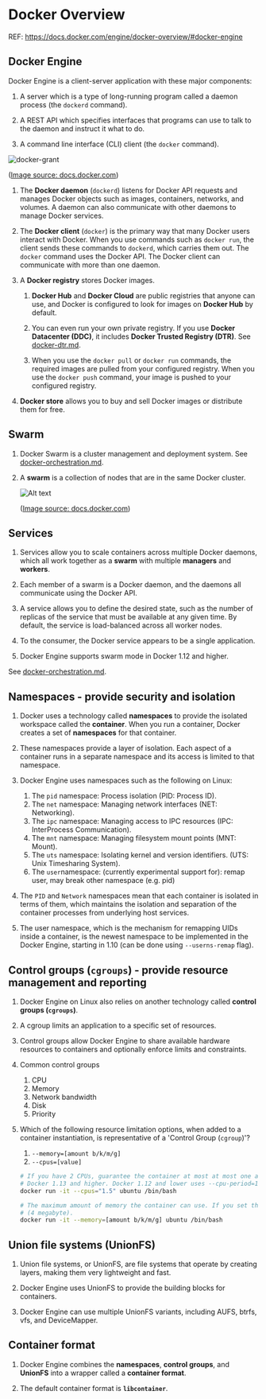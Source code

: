 # Docker Overview

REF: https://docs.docker.com/engine/docker-overview/#docker-engine

## Docker Engine

Docker Engine is a client-server application with these major components:

1. A server which is a type of long-running program called a daemon process (the `dockerd` command).

1. A REST API which specifies interfaces that programs can use to talk to the daemon and instruct it what to do.

1. A command line interface (CLI) client (the `docker` command).

![docker-grant](https://docs.docker.com/engine/images/architecture.svg)

([Image source: docs.docker.com](https://docs.docker.com))

1. The **Docker daemon** (`dockerd`) listens for Docker API requests and manages Docker objects such as images, containers,
   networks, and volumes. A daemon can also communicate with other daemons to manage Docker services.

1. The **Docker client** (`docker`) is the primary way that many Docker users interact with Docker. When you use commands
   such as `docker run`, the client sends these commands to `dockerd`, which carries them out. The `docker` command
   uses the Docker API. The Docker client can communicate with more than one daemon.

1. A **Docker registry** stores Docker images. 

    1. **Docker Hub** and **Docker Cloud** are public registries that anyone can use, and Docker is configured to look
       for images on **Docker Hub** by default.
       
    1. You can even run your own private registry. If you use **Docker Datacenter (DDC)**, it includes **Docker Trusted
       Registry (DTR)**. See [docker-dtr.md](docker-dtr.md).

    1. When you use the `docker pull` or `docker run` commands, the required images are pulled from your configured
       registry. When you use the `docker push` command, your image is pushed to your configured registry.
       
1. **Docker store** allows you to buy and sell Docker images or distribute them for free.


## Swarm

1. Docker Swarm is a cluster management and deployment system. See [docker-orchestration.md](docker-orchestration.md).

1. A **swarm** is a collection of nodes that are in the same Docker cluster.

   ![Alt text](https://docs.docker.com/ee/ucp/images/ucp-architecture-2.svg?sanitize=true)

   ([Image source: docs.docker.com](https://docs.docker.com))


## Services

1. Services allow you to scale containers across multiple Docker daemons, which all work together as a **swarm** with
   multiple **managers** and **workers**.
   
1. Each member of a swarm is a Docker daemon, and the daemons all communicate using the Docker API. 

1. A service allows you to define the desired state, such as the number of replicas of the service that must be
   available at any given time. By default, the service is load-balanced across all worker nodes. 
   
1. To the consumer, the Docker service appears to be a single application. 
   
1. Docker Engine supports swarm mode in Docker 1.12 and higher.

See [docker-orchestration.md](docker-orchestration.md).


## Namespaces - provide security and isolation

1. Docker uses a technology called **namespaces** to provide the isolated workspace called the **container**.
   When you run a container, Docker creates a set of **namespaces** for that container.

1. These namespaces provide a layer of isolation. Each aspect of a container runs in a separate namespace and its
   access is limited to that namespace.

1. Docker Engine uses namespaces such as the following on Linux:

    1. The `pid` namespace: Process isolation (PID: Process ID).
    1. The `net` namespace: Managing network interfaces (NET: Networking).
    1. The `ipc` namespace: Managing access to IPC resources (IPC: InterProcess Communication).
    1. The `mnt` namespace: Managing filesystem mount points (MNT: Mount).
    1. The `uts` namespace: Isolating kernel and version identifiers. (UTS: Unix Timesharing System).
    1. The `user`namespace: (currently experimental support for): remap user, may break other namespace (e.g. pid)

1. The `PID` and `Network` namespaces mean that each container is isolated in terms of them, which maintains the
   isolation and separation of the container processes from underlying host services.

1. The user namespace, which is the mechanism for remapping UIDs inside a container, is the newest namespace to be
   implemented in the Docker Engine, starting in 1.10 (can be done using `--userns-remap` flag).


## Control groups (`cgroups`) - provide resource management and reporting

1. Docker Engine on Linux also relies on another technology called **control groups (`cgroups`)**. 

1. A cgroup limits an application to a specific set of resources. 

1. Control groups allow Docker Engine to share available hardware resources to containers and optionally enforce limits
   and constraints.
   
1. Common control groups
    1. CPU
    1. Memory
    1. Network bandwidth
    1. Disk
    1. Priority

1. Which of the following resource limitation options, when added to a container instantiation, is representative of a
   'Control Group (`cgroup`)'?

    1. `--memory=[amount b/k/m/g]`
    1. `--cpus=[value]`

    ```bash
    # If you have 2 CPUs, guarantee the container at most at most one and a half of the CPUs every second.
    # Docker 1.13 and higher. Docker 1.12 and lower uses --cpu-period=100000 --cpu-quota=50000
    docker run -it --cpus="1.5" ubuntu /bin/bash
    
    # The maximum amount of memory the container can use. If you set this option, the minimum allowed value is 4m
    # (4 megabyte).
    docker run -it --memory=[amount b/k/m/g] ubuntu /bin/bash
    ```


## Union file systems (UnionFS)

1. Union file systems, or UnionFS, are file systems that operate by creating layers, making them very lightweight and
   fast.
   
1. Docker Engine uses UnionFS to provide the building blocks for containers.

1. Docker Engine can use multiple UnionFS variants, including AUFS, btrfs, vfs, and DeviceMapper.


## Container format

1. Docker Engine combines the **namespaces**, **control groups**, and **UnionFS** into a wrapper called a **container
   format**. 

1. The default container format is **`libcontainer`**.
